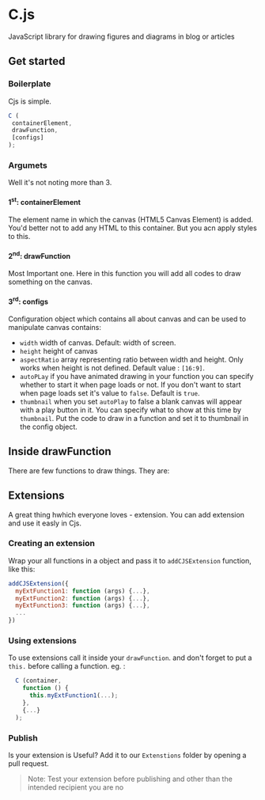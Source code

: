 # C.js 
 JavaScript library for drawing figures and diagrams in blog or articles
## Get started
 ### Boilerplate
 Cjs is simple.
 ```javascript
C (
  containerElement,
  drawFunction,
  [configs]
);
```
 ### Argumets
 Well it's not noting more than 3.
 #### 1<sup>st</sup>: containerElement
   The element name in which the canvas (HTML5 Canvas Element) is added.
   You'd better not to add any HTML to this container.
   But you acn apply styles to this.
 #### 2<sup>nd</sup>: drawFunction
   Most Important one. Here in this function you will add all codes to draw something on the canvas.
 #### 3<sup>rd</sup>: configs
   Configuration object which contains all about canvas and can be used to manipulate canvas
   contains:
* ```width``` width of canvas. Default: width of screen.
* ```height``` height of canvas
* ```aspectRatio``` array representing ratio between width and height. Only works when height is not defined. Default value : ```[16:9]```.
* ```autoPLay``` if you have animated drawing in your function you can specify whether to start it when page loads or not. If you don't want to start when page loads set it's value to ```false```. Default is ```true```.
* ```thumbnail``` when you set ```autoPlay``` to false a blank canvas will appear with a play button in it. You can specify what to show at this time by ```thumbnail```. Put the code to draw in a function and set it to thumbnail in the config object.

## Inside drawFunction
 There are few functions to draw things. They are:

## Extensions
 A great thing hwhich everyone loves - extension. You can add extension and use it easly in Cjs. 
 ### Creating an extension
 Wrap your all functions in a object and pass it to ```addCJSExtension``` function, like this:
 ```javascript
 addCJSExtension({
   myExtFunction1: function (args) {...},
   myExtFunction2: function (args) {...},
   myExtFunction3: function (args) {...},
   ...
 })
 ```
 
 ### Using extensions
  To use extensions call it inside your ```drawFunction```.
  and don't forget to put a ```this.``` before calling a function.
  eg. :
  ```javascript
    C (container,
      function () {
        this.myExtFunction1(...);
      },
      {...}
    );
  ```
### Publish
 Is your extension is Useful? Add it to our ```Extenstions``` folder by opening a pull request. 
 > Note: Test your extension before publishing and other than the intended recipient you are no